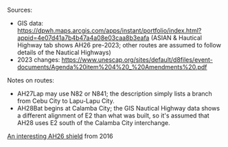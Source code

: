 Sources:
* GIS data: https://dpwh.maps.arcgis.com/apps/instant/portfolio/index.html?appid=4e07d41a7b4b47a4a08e03caa8b3eafa (ASIAN & Hautical Highway tab shows AH26 pre-2023; other routes are assumed to follow details of the Nautical Highways)
* 2023 changes: https://www.unescap.org/sites/default/d8files/event-documents/Agenda%20item%204%20_%20Amendments%20.pdf

Notes on routes:
* AH27Lap may use N82 or N841; the description simply lists a branch from Cebu City to Lapu-Lapu City.
* AH28Bat begins at Calamba City; the GIS Nautical Highway data shows a different alignment of E2 than what was built, so it's assumed that AH28 uses E2 south of the Calamba City interchange.

[An interesting AH26 shield](https://www.google.com/maps/@7.0883458,121.9025424,3a,15y,228.79h,90.15t/data=!3m7!1e1!3m5!1s3ANJKv683AAWl3x6lo4sPw!2e0!6shttps:%2F%2Fstreetviewpixels-pa.googleapis.com%2Fv1%2Fthumbnail%3Fcb_client%3Dmaps_sv.tactile%26w%3D900%26h%3D600%26pitch%3D-0.15006839818133244%26panoid%3D3ANJKv683AAWl3x6lo4sPw%26yaw%3D228.7912143585191!7i13312!8i6656?entry=ttu&g_ep=EgoyMDI1MDQwMi4xIKXMDSoASAFQAw%3D%3D) from 2016
